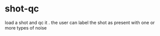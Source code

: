 # shot-qc
load a shot and qc it . the user can label the shot as present with one or more types of noise

